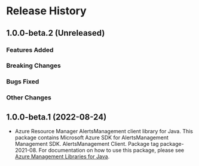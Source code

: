 # Release History

## 1.0.0-beta.2 (Unreleased)

### Features Added

### Breaking Changes

### Bugs Fixed

### Other Changes

## 1.0.0-beta.1 (2022-08-24)

- Azure Resource Manager AlertsManagement client library for Java. This package contains Microsoft Azure SDK for AlertsManagement Management SDK. AlertsManagement Client. Package tag package-2021-08. For documentation on how to use this package, please see [Azure Management Libraries for Java](https://aka.ms/azsdk/java/mgmt).
